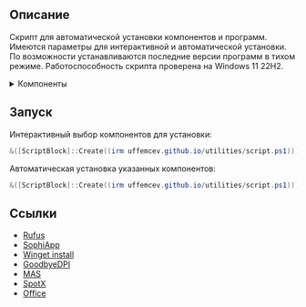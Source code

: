 ## Описание
Скрипт для автоматической установки компонентов и программ. Имеются параметры для интерактивной и автоматической установки. По возможности устанавливаются последние версии программ в тихом режиме. Работоспособность скрипта проверена на Windows 11 22H2.

<details>
	<summary>Компоненты</summary>
	<table>
		<thead>
			<tr>
				<th align="center">Тег</th>
				<th align="center">Имя</th>
				<th align="center" width="400px">Описание</th>
				<th align="center">Имя</th>
				<th align="center" width="400px">Описание</th>
			</tr>
		</thead>
		<tbody>
			<tr>
				<td>All</td>
				<td>all</td>
				<td>Установить всё</td>
				<td></td>
				<td></td>
			</tr>
			<tr><td></td><td></td><td></td><td></td><td></td></tr>
			<tr>
				<td>Tweaks</td>
				<td>dns</td>
				<td>Cloudflare DOH</td>
				<td>sophia</td>
				<td>SophiApp Tweaker portable</td>
			</tr>
			<tr><td></td><td></td><td></td><td></td><td></td></tr>
			<tr>
				<td>Programs</td>
				<td>gdrive</td>
				<td>Google Drive</td>
				<td>adguard</td>
				<td>AdGuard</td>
			</tr>
			<tr></tr>
			<tr>
				<td></td>
				<td>office</td>
				<td>Office, Word, Excel 365 licensed</td>
				<td>qbit</td>
				<td>qBittorrent</td>
			</tr>
			<tr></tr>
			<tr>
				<td></td>
				<td>spotx</td>
				<td>SpotX</td>
				<td>signal</td>
				<td>SignalRGB</td>
			</tr>
			<tr></tr>
			<tr>
				<td></td>
				<td>zip</td>
				<td>7-zip</td>
				<td>steam</td>
				<td>Steam</td>
			</tr>
			<tr></tr>
			<tr>
				<td></td>
				<td>dpi</td>
				<td>GoodbyeDPI режим 5</td>
				<td>codec</td>
				<td>K-Lite Codec Pack Full</td>
			</tr>
			<tr></tr>
			<tr>
				<td></td>
				<td>chrome</td>
				<td>Google Chrome</td>
				<td>discord</td>
				<td>Discord</td>
			</tr>
			<tr><td></td><td></td><td></td><td></td><td></td></tr>
			<tr>
				<td>Drivers</td>
				<td>nvidia</td>
				<td>NVCleanstall</td>
				<td></td>
				<td></td>
			</tr>
			<tr><td></td><td></td><td></td><td></td><td></td></tr>
			<tr>
				<td>Other</td>
				<td>win</td>
				<td>Win 11 23H2 iso folder</td>
				<td>rufus</td>
				<td>Rufus portable</td>
			</tr>
		</tbody>
	</table>
</details>

## Запуск
Интерактивный выбор компонентов для установки:
```powershell
&([ScriptBlock]::Create((irm uffemcev.github.io/utilities/script.ps1)))
```
Автоматическая установка указанных компонентов:
```powershell
&([ScriptBlock]::Create((irm uffemcev.github.io/utilities/script.ps1))) drivers office chrome
```

## Ссылки
* [Rufus](https://github.com/pbatard/rufus)
* [SophiApp](https://github.com/Sophia-Community/SophiApp)
* [Winget install](https://github.com/asheroto/winget-install)
* [GoodbyeDPI](https://github.com/ValdikSS/GoodbyeDPI)
* [MAS](https://github.com/massgravel/Microsoft-Activation-Scripts)
* [SpotX](https://github.com/amd64fox/SpotX)
* [Office](https://github.com/farag2/Office)
